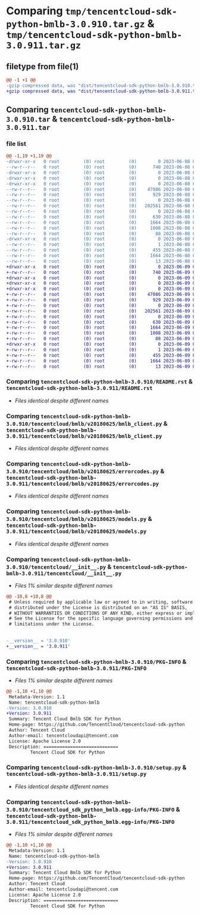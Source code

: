 # Comparing `tmp/tencentcloud-sdk-python-bmlb-3.0.910.tar.gz` & `tmp/tencentcloud-sdk-python-bmlb-3.0.911.tar.gz`

## filetype from file(1)

```diff
@@ -1 +1 @@
-gzip compressed data, was "dist/tencentcloud-sdk-python-bmlb-3.0.910.tar", last modified: Thu Jun  8 09:03:36 2023, max compression
+gzip compressed data, was "dist/tencentcloud-sdk-python-bmlb-3.0.911.tar", last modified: Fri Jun  9 02:12:56 2023, max compression
```

## Comparing `tencentcloud-sdk-python-bmlb-3.0.910.tar` & `tencentcloud-sdk-python-bmlb-3.0.911.tar`

### file list

```diff
@@ -1,19 +1,19 @@
-drwxr-xr-x   0 root         (0) root         (0)        0 2023-06-08 09:03:35.000000 tencentcloud-sdk-python-bmlb-3.0.910/
--rw-r--r--   0 root         (0) root         (0)      740 2023-06-08 09:03:35.000000 tencentcloud-sdk-python-bmlb-3.0.910/README.rst
-drwxr-xr-x   0 root         (0) root         (0)        0 2023-06-08 09:03:35.000000 tencentcloud-sdk-python-bmlb-3.0.910/tencentcloud/
-drwxr-xr-x   0 root         (0) root         (0)        0 2023-06-08 09:03:35.000000 tencentcloud-sdk-python-bmlb-3.0.910/tencentcloud/bmlb/
-drwxr-xr-x   0 root         (0) root         (0)        0 2023-06-08 09:03:35.000000 tencentcloud-sdk-python-bmlb-3.0.910/tencentcloud/bmlb/v20180625/
--rw-r--r--   0 root         (0) root         (0)    47086 2023-06-08 09:03:35.000000 tencentcloud-sdk-python-bmlb-3.0.910/tencentcloud/bmlb/v20180625/bmlb_client.py
--rw-r--r--   0 root         (0) root         (0)      929 2023-06-08 09:03:35.000000 tencentcloud-sdk-python-bmlb-3.0.910/tencentcloud/bmlb/v20180625/errorcodes.py
--rw-r--r--   0 root         (0) root         (0)        0 2023-06-08 09:03:35.000000 tencentcloud-sdk-python-bmlb-3.0.910/tencentcloud/bmlb/v20180625/__init__.py
--rw-r--r--   0 root         (0) root         (0)   202561 2023-06-08 09:03:35.000000 tencentcloud-sdk-python-bmlb-3.0.910/tencentcloud/bmlb/v20180625/models.py
--rw-r--r--   0 root         (0) root         (0)        0 2023-06-08 09:03:35.000000 tencentcloud-sdk-python-bmlb-3.0.910/tencentcloud/bmlb/__init__.py
--rw-r--r--   0 root         (0) root         (0)      630 2023-06-08 09:03:35.000000 tencentcloud-sdk-python-bmlb-3.0.910/tencentcloud/__init__.py
--rw-r--r--   0 root         (0) root         (0)     1664 2023-06-08 09:03:35.000000 tencentcloud-sdk-python-bmlb-3.0.910/PKG-INFO
--rw-r--r--   0 root         (0) root         (0)     1008 2023-06-08 09:03:35.000000 tencentcloud-sdk-python-bmlb-3.0.910/setup.py
--rw-r--r--   0 root         (0) root         (0)       88 2023-06-08 09:03:35.000000 tencentcloud-sdk-python-bmlb-3.0.910/setup.cfg
-drwxr-xr-x   0 root         (0) root         (0)        0 2023-06-08 09:03:35.000000 tencentcloud-sdk-python-bmlb-3.0.910/tencentcloud_sdk_python_bmlb.egg-info/
--rw-r--r--   0 root         (0) root         (0)        1 2023-06-08 09:03:35.000000 tencentcloud-sdk-python-bmlb-3.0.910/tencentcloud_sdk_python_bmlb.egg-info/dependency_links.txt
--rw-r--r--   0 root         (0) root         (0)      455 2023-06-08 09:03:35.000000 tencentcloud-sdk-python-bmlb-3.0.910/tencentcloud_sdk_python_bmlb.egg-info/SOURCES.txt
--rw-r--r--   0 root         (0) root         (0)     1664 2023-06-08 09:03:35.000000 tencentcloud-sdk-python-bmlb-3.0.910/tencentcloud_sdk_python_bmlb.egg-info/PKG-INFO
--rw-r--r--   0 root         (0) root         (0)       13 2023-06-08 09:03:35.000000 tencentcloud-sdk-python-bmlb-3.0.910/tencentcloud_sdk_python_bmlb.egg-info/top_level.txt
+drwxr-xr-x   0 root         (0) root         (0)        0 2023-06-09 02:12:56.000000 tencentcloud-sdk-python-bmlb-3.0.911/
+-rw-r--r--   0 root         (0) root         (0)      740 2023-06-09 02:12:55.000000 tencentcloud-sdk-python-bmlb-3.0.911/README.rst
+drwxr-xr-x   0 root         (0) root         (0)        0 2023-06-09 02:12:56.000000 tencentcloud-sdk-python-bmlb-3.0.911/tencentcloud/
+drwxr-xr-x   0 root         (0) root         (0)        0 2023-06-09 02:12:56.000000 tencentcloud-sdk-python-bmlb-3.0.911/tencentcloud/bmlb/
+drwxr-xr-x   0 root         (0) root         (0)        0 2023-06-09 02:12:56.000000 tencentcloud-sdk-python-bmlb-3.0.911/tencentcloud/bmlb/v20180625/
+-rw-r--r--   0 root         (0) root         (0)    47086 2023-06-09 02:12:55.000000 tencentcloud-sdk-python-bmlb-3.0.911/tencentcloud/bmlb/v20180625/bmlb_client.py
+-rw-r--r--   0 root         (0) root         (0)      929 2023-06-09 02:12:55.000000 tencentcloud-sdk-python-bmlb-3.0.911/tencentcloud/bmlb/v20180625/errorcodes.py
+-rw-r--r--   0 root         (0) root         (0)        0 2023-06-09 02:12:55.000000 tencentcloud-sdk-python-bmlb-3.0.911/tencentcloud/bmlb/v20180625/__init__.py
+-rw-r--r--   0 root         (0) root         (0)   202561 2023-06-09 02:12:55.000000 tencentcloud-sdk-python-bmlb-3.0.911/tencentcloud/bmlb/v20180625/models.py
+-rw-r--r--   0 root         (0) root         (0)        0 2023-06-09 02:12:55.000000 tencentcloud-sdk-python-bmlb-3.0.911/tencentcloud/bmlb/__init__.py
+-rw-r--r--   0 root         (0) root         (0)      630 2023-06-09 02:12:55.000000 tencentcloud-sdk-python-bmlb-3.0.911/tencentcloud/__init__.py
+-rw-r--r--   0 root         (0) root         (0)     1664 2023-06-09 02:12:56.000000 tencentcloud-sdk-python-bmlb-3.0.911/PKG-INFO
+-rw-r--r--   0 root         (0) root         (0)     1008 2023-06-09 02:12:55.000000 tencentcloud-sdk-python-bmlb-3.0.911/setup.py
+-rw-r--r--   0 root         (0) root         (0)       88 2023-06-09 02:12:56.000000 tencentcloud-sdk-python-bmlb-3.0.911/setup.cfg
+drwxr-xr-x   0 root         (0) root         (0)        0 2023-06-09 02:12:56.000000 tencentcloud-sdk-python-bmlb-3.0.911/tencentcloud_sdk_python_bmlb.egg-info/
+-rw-r--r--   0 root         (0) root         (0)        1 2023-06-09 02:12:56.000000 tencentcloud-sdk-python-bmlb-3.0.911/tencentcloud_sdk_python_bmlb.egg-info/dependency_links.txt
+-rw-r--r--   0 root         (0) root         (0)      455 2023-06-09 02:12:56.000000 tencentcloud-sdk-python-bmlb-3.0.911/tencentcloud_sdk_python_bmlb.egg-info/SOURCES.txt
+-rw-r--r--   0 root         (0) root         (0)     1664 2023-06-09 02:12:56.000000 tencentcloud-sdk-python-bmlb-3.0.911/tencentcloud_sdk_python_bmlb.egg-info/PKG-INFO
+-rw-r--r--   0 root         (0) root         (0)       13 2023-06-09 02:12:56.000000 tencentcloud-sdk-python-bmlb-3.0.911/tencentcloud_sdk_python_bmlb.egg-info/top_level.txt
```

### Comparing `tencentcloud-sdk-python-bmlb-3.0.910/README.rst` & `tencentcloud-sdk-python-bmlb-3.0.911/README.rst`

 * *Files identical despite different names*

### Comparing `tencentcloud-sdk-python-bmlb-3.0.910/tencentcloud/bmlb/v20180625/bmlb_client.py` & `tencentcloud-sdk-python-bmlb-3.0.911/tencentcloud/bmlb/v20180625/bmlb_client.py`

 * *Files identical despite different names*

### Comparing `tencentcloud-sdk-python-bmlb-3.0.910/tencentcloud/bmlb/v20180625/errorcodes.py` & `tencentcloud-sdk-python-bmlb-3.0.911/tencentcloud/bmlb/v20180625/errorcodes.py`

 * *Files identical despite different names*

### Comparing `tencentcloud-sdk-python-bmlb-3.0.910/tencentcloud/bmlb/v20180625/models.py` & `tencentcloud-sdk-python-bmlb-3.0.911/tencentcloud/bmlb/v20180625/models.py`

 * *Files identical despite different names*

### Comparing `tencentcloud-sdk-python-bmlb-3.0.910/tencentcloud/__init__.py` & `tencentcloud-sdk-python-bmlb-3.0.911/tencentcloud/__init__.py`

 * *Files 1% similar despite different names*

```diff
@@ -10,8 +10,8 @@
 # Unless required by applicable law or agreed to in writing, software
 # distributed under the License is distributed on an "AS IS" BASIS,
 # WITHOUT WARRANTIES OR CONDITIONS OF ANY KIND, either express or implied.
 # See the License for the specific language governing permissions and
 # limitations under the License.
 
 
-__version__ = '3.0.910'
+__version__ = '3.0.911'
```

### Comparing `tencentcloud-sdk-python-bmlb-3.0.910/PKG-INFO` & `tencentcloud-sdk-python-bmlb-3.0.911/PKG-INFO`

 * *Files 1% similar despite different names*

```diff
@@ -1,10 +1,10 @@
 Metadata-Version: 1.1
 Name: tencentcloud-sdk-python-bmlb
-Version: 3.0.910
+Version: 3.0.911
 Summary: Tencent Cloud Bmlb SDK for Python
 Home-page: https://github.com/TencentCloud/tencentcloud-sdk-python
 Author: Tencent Cloud
 Author-email: tencentcloudapi@tencent.com
 License: Apache License 2.0
 Description: ============================
         Tencent Cloud SDK for Python
```

### Comparing `tencentcloud-sdk-python-bmlb-3.0.910/setup.py` & `tencentcloud-sdk-python-bmlb-3.0.911/setup.py`

 * *Files identical despite different names*

### Comparing `tencentcloud-sdk-python-bmlb-3.0.910/tencentcloud_sdk_python_bmlb.egg-info/PKG-INFO` & `tencentcloud-sdk-python-bmlb-3.0.911/tencentcloud_sdk_python_bmlb.egg-info/PKG-INFO`

 * *Files 1% similar despite different names*

```diff
@@ -1,10 +1,10 @@
 Metadata-Version: 1.1
 Name: tencentcloud-sdk-python-bmlb
-Version: 3.0.910
+Version: 3.0.911
 Summary: Tencent Cloud Bmlb SDK for Python
 Home-page: https://github.com/TencentCloud/tencentcloud-sdk-python
 Author: Tencent Cloud
 Author-email: tencentcloudapi@tencent.com
 License: Apache License 2.0
 Description: ============================
         Tencent Cloud SDK for Python
```

